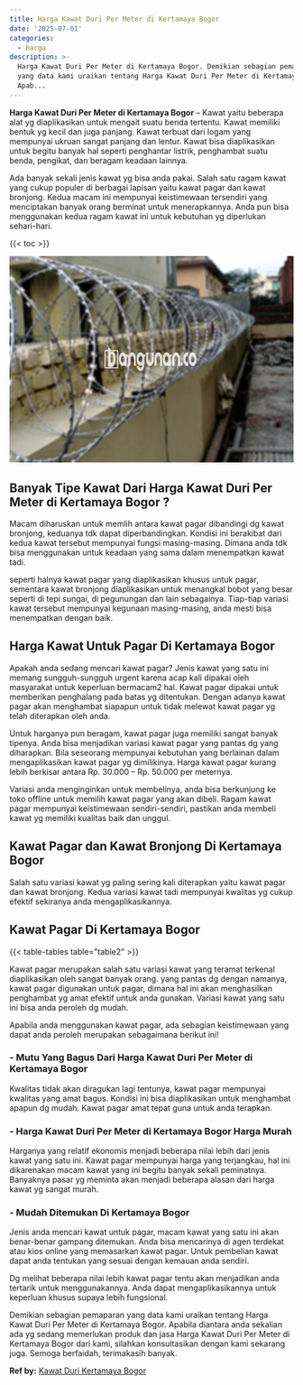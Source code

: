 ```yaml
---
title: Harga Kawat Duri Per Meter di Kertamaya Bogor
date: '2025-07-01'
categories:
  - harga
description: >-
  Harga Kawat Duri Per Meter di Kertamaya Bogor. Demikian sebagian pemaparan
  yang data kami uraikan tentang Harga Kawat Duri Per Meter di Kertamaya Bogor.
  Apab...
---
```


**Harga Kawat Duri Per Meter di Kertamaya Bogor** – Kawat yaitu beberapa alat yg diaplikasikan untuk mengait suatu benda tertentu. Kawat memiliki bentuk yg kecil dan juga panjang. Kawat terbuat dari logam yang mempunyai ukruan sangat panjang dan lentur. Kawat bisa diaplikasikan untuk begitu banyak hal seperti penghantar listrik, penghambat suatu benda, pengikat, dan beragam keadaan lainnya.

Ada banyak sekali jenis kawat yg bisa anda pakai. Salah satu ragam kawat yang cukup populer di berbagai lapisan yaitu kawat pagar dan kawat bronjong. Kedua macam ini mempunyai keistimewaan tersendiri yang menciptakan banyak orang berminat untuk menerapkannya. Anda pun bisa menggunakan kedua ragam kawat ini untuk kebutuhan yg diperlukan sehari-hari.

{{< toc >}}

![Harga Kawat Duri Per Meter di Kertamaya Bogor](/images/jual-kawat-murah49.png)

## Banyak Tipe Kawat Dari Harga Kawat Duri Per Meter di Kertamaya Bogor ?

Macam diharuskan untuk memlih antara kawat pagar dibandingi dg kawat bronjong, keduanya tdk dapat diperbandingkan. Kondisi ini berakibat dari kedua kawat tersebut mempunyai fungsi masing-masing. Dimana anda tdk bisa menggunakan untuk keadaan yang sama dalam menempatkan kawat tadi.

seperti halnya kawat pagar yang diaplikasikan khusus untuk pagar, sementara kawat bronjong diaplikasikan untuk menangkal bobot yang besar seperti di tepi sungai, di pegunungan dan lain sebagainya. Tiap-tiap variasi kawat tersebut mempunyai kegunaan masing-masing, anda mesti bisa menempatkan dengan baik.

## Harga Kawat Untuk Pagar Di Kertamaya Bogor

Apakah anda sedang mencari kawat pagar? Jenis kawat yang satu ini memang sungguh-sungguh urgent karena acap kali dipakai oleh masyarakat untuk keperluan bermacam2 hal. Kawat pagar dipakai untuk memberikan penghalang pada batas yg ditentukan. Dengan adanya kawat pagar akan menghambat siapapun untuk tidak melewat kawat pagar yg telah diterapkan oleh anda.

Untuk harganya pun beragam, kawat pagar juga memiliki sangat banyak tipenya. Anda bisa menjadikan variasi kawat pagar yang pantas dg yang diharapkan. Bila seseorang mempunyai kebutuhan yang berlainan dalam mengaplikasikan kawat pagar yg dimilikinya. Harga kawat pagar kurang lebih berkisar antara Rp. 30.000 – Rp. 50.000 per meternya.

Variasi anda menginginkan untuk membelinya, anda bisa berkunjung ke toko offline untuk memilih kawat pagar yang akan dibeli. Ragam kawat pagar mempunyai keistimewaan sendiri-sendiri, pastikan anda membeli kawat yg memiliki kualitas baik dan unggul.

## Kawat Pagar dan Kawat Bronjong Di Kertamaya Bogor

Salah satu variasi kawat yg paling sering kali diterapkan yaitu kawat pagar dan kawat bronjong. Kedua variasi kawat tadi mempunyai kwalitas yg cukup efektif sekiranya anda mengaplikasikannya.

## Kawat Pagar Di Kertamaya Bogor

{{< table-tables table="table2" >}}

Kawat pagar merupakan salah satu variasi kawat yang teramat terkenal diaplikasikan oleh sangat banyak orang. yang pantas dg dengan namanya, kawat pagar digunakan untuk pagar, dimana hal ini akan menghasilkan penghambat yg amat efektif untuk anda gunakan. Variasi kawat yang satu ini bisa anda peroleh dg mudah.

Apabila anda menggunakan kawat pagar, ada sebagian keistimewaan yang dapat anda peroleh merupakan sebagaimana berikut ini!

### \- Mutu Yang Bagus Dari Harga Kawat Duri Per Meter di Kertamaya Bogor

Kwalitas tidak akan diragukan lagi tentunya, kawat pagar mempunyai kwalitas yang amat bagus. Kondisi ini bisa diaplikasikan untuk menghambat apapun dg mudah. Kawat pagar amat tepat guna untuk anda terapkan.

### \- Harga Kawat Duri Per Meter di Kertamaya Bogor Harga Murah

Harganya yang relatif ekonomis menjadi beberapa nilai lebih dari jenis kawat yang satu ini. Kawat pagar mempunyai harga yang terjangkau, hal ini dikarenakan macam kawat yang ini begitu banyak sekali peminatnya. Banyaknya pasar yg meminta akan menjadi beberapa alasan dari harga kawat yg sangat murah.

### \- Mudah Ditemukan Di Kertamaya Bogor

Jenis anda mencari kawat untuk pagar, macam kawat yang satu ini akan benar-benar gampang ditemukan. Anda bisa mencarinya di agen terdekat atau kios online yang memasarkan kawat pagar. Untuk pembelian kawat dapat anda tentukan yang sesuai dengan kemauan anda sendiri.

Dg melihat beberapa nilai lebih kawat pagar tentu akan menjadikan anda tertarik untuk menggunakannya. Anda dapat mengaplikasikannya untuk keperluan khusus supaya lebih fungsional.

Demikian sebagian pemaparan yang data kami uraikan tentang Harga Kawat Duri Per Meter di Kertamaya Bogor. Apabila diantara anda sekalian ada yg sedang memerlukan produk dan jasa Harga Kawat Duri Per Meter di Kertamaya Bogor dari kami, silahkan konsultasikan dengan kami sekarang juga. Semoga berfaidah, terimakasih banyak.

**Ref by:** [Kawat Duri Kertamaya Bogor](https://id.wikipedia.org/wiki/Kawat)
